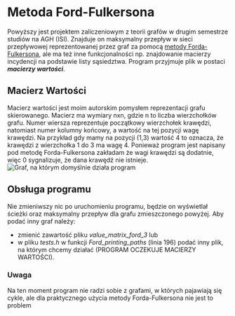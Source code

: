# Metoda Ford-Fulkersona
Powyższy jest projektem zaliczeniowym z teorii grafów w drugim semestrze studiów na AGH (ISI).
Znajduje on maksymalny przepływ w sieci przepływowej reprezentowanej przez graf za pomocą [metody Forda-Fulkersona](https://pl.wikipedia.org/wiki/Metoda_Forda-Fulkersona), ale ma też inne funkcjonalności np. znajdowanie macierzy incydencji na podstawie listy sąsiedztwa. 
Program przyjmuje plik w postaci **_macierzy wartości_**.

## Macierz Wartości
Macierz wartości jest moim autorskim pomysłem reprezentacji grafu skierowanego. Macierz ma wymiary nxn, gdzie n to liczba wierzchołków grafu. Numer wiersza reprezentuje początkowy wierzchołek krawędzi, natomiast numer kolumny końcowy, a wartość na tej pozycji wagę krawędzi. Na przykład gdy mamy na pozycji (1,3) wartość 4 to oznacza, że krawędzi z wierzchołka 1 do 3 ma wagę 4. Ponieważ program jest napisany pod metodę Forda-Fulkersona zakładam że wagi krawędzi są dodatnie, więc 0 sygnalizuje, że dana krawędź nie istnieje.![Graf, na którym domyślnie działa program](https://github.com/fiszuuu/TG_projekt/blob/main/graf_domy%C5%9Blny.png)

## Obsługa programu
Nie zmieniwszy nic po uruchomieniu programu, będzie on wyświetlał ścieżki oraz maksymalny przepływ dla grafu zmieszczonego powyżej. Aby podać inny graf należy:
- zmienić zawartość pliku _value_matrix_ford_3_ lub
- w pliku _tests.h_ w funkcji _Ford_printing_paths_ (linia 196) podać inny plik, na którym chcemy działać (PROGRAM OCZEKUJE MACIERZY WARTOŚCI).
### Uwaga
Na ten moment program nie radzi sobie z grafami, w których pajawiają się cykle, ale dla praktycznego użycia metody Forda-Fulkersona nie jest to problem
